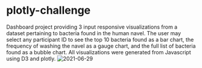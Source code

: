 # plotly-challenge
Dashboard project providing 3 input responsive visualizations from a dataset pertaining to bacteria found in the human navel. The user may select any participant ID to see the top 10 bacteria found as a bar chart, the frequency of washing the navel as a gauge chart, and the full list of bacteria found as a bubble chart. All visualizations were generated from Javascript using D3 and plotly.
![2021-06-29](https://user-images.githubusercontent.com/44123311/123841986-135dbf80-d8c5-11eb-9929-09c793f23d38.png)

 
